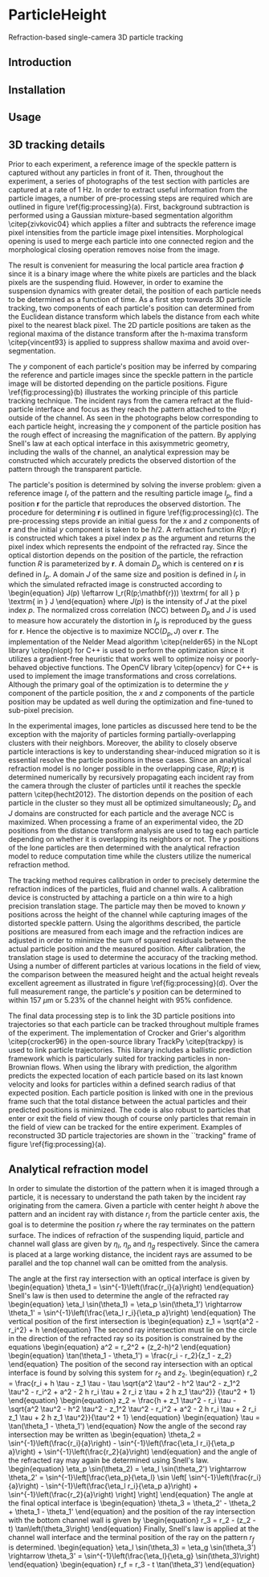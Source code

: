 # ParticleHeight
Refraction-based single-camera 3D particle tracking

## Introduction

## Installation

## Usage

## 3D tracking details

Prior to each experiment, a reference image of the speckle pattern is captured without any particles in front of it. Then, throughout the experiment, a series of photographs of the test section with particles are captured at a rate of 1 Hz. In order to extract useful information from the particle images, a number of pre-processing steps are required which are outlined in figure \ref{fig:processing}(a). First, background subtraction is performed using a Gaussian mixture-based segmentation algorithm \citep{zivkovic04} which applies a filter and subtracts the reference image pixel intensities from the particle image pixel intensities. Morphological opening is used to merge each particle into one connected region and the morphological closing operation removes noise from the image. 

The result is convenient for measuring the local particle area fraction $\phi$ since it is a binary image where the white pixels are particles and the black pixels are the suspending fluid. However, in order to examine the suspension dynamics with greater detail, the position of each particle needs to be determined as a function of time. As a first step towards 3D particle tracking, two components of each particle's position can determined from the Euclidean distance transform which labels the distance from each white pixel to the nearest black pixel. The 2D particle positions are taken as the regional maxima of the distance transform after the h-maxima transform \citep{vincent93} is applied to suppress shallow maxima and avoid over-segmentation.

The $y$ component of each particle's position may be inferred by comparing the reference and particle images since the speckle pattern in the particle image will be distorted depending on the particle positions. Figure \ref{fig:processing}(b) illustrates the working principle of this particle tracking technique. The incident rays from the camera refract at the fluid-particle interface and focus as they reach the pattern attached to the outside of the channel. As seen in the photographs below corresponding to each particle height, increasing the $y$ component of the particle position has the rough effect of increasing the magnification of the pattern. By applying Snell's law at each optical interface in this axisymmetric geometry, including the walls of the channel, an analytical expression may be constructed which accurately predicts the observed distortion of the pattern through the transparent particle.

The particle's position is determined by solving the inverse problem: given a reference image $I_r$ of the pattern and the resulting particle image $I_p$, find a position $\mathbf{r}$ for the particle that reproduces the observed distortion. The procedure for determining $\mathbf{r}$ is outlined in figure \ref{fig:processing}(c). The pre-processing steps provide an initial guess for the $x$ and $z$ components of $\mathbf{r}$ and the initial $y$ component is taken to be $h/2$. A refraction function $R(p;\mathbf{r})$ is constructed which takes a pixel index $p$ as the argument and returns the pixel index which represents the endpoint of the refracted ray. Since the optical distortion depends on the position of the particle, the refraction function $R$ is parameterized by $\mathbf{r}$. A domain $D_p$ which is centered on $\mathbf{r}$ is defined in $I_p$. A domain $J$ of the same size and position is defined in $I_r$ in which the simulated refracted image is constructed according to
\begin{equation}
    J(p) \leftarrow I_r(R(p;\mathbf{r})) \textrm{ for all } p \textrm{ in } J
\end{equation}
where $J(p)$ is the intensity of $J$ at the pixel index $p$. The normalized cross correlation (NCC) between $D_p$ and $J$ is used to measure how accurately the distortion in $I_p$ is reproduced by the guess for $\mathbf{r}$. Hence the objective is to maximize $\textrm{NCC}(D_p,J)$ over $\mathbf{r}$. The implementation of the Nelder Mead algorithm \citep{nelder65} in the NLopt library \citep{nlopt} for C++ is used to perform the optimization since it utilizes a gradient-free heuristic that works well to optimize noisy or poorly-behaved objective functions. The OpenCV library \citep{opencv} for C++ is used to implement the image transformations and cross correlations. Although the primary goal of the optimization is to determine the $y$ component of the particle position, the $x$ and $z$ components of the particle position may be updated as well during the optimization and fine-tuned to sub-pixel precision. 

In the experimental images, lone particles as discussed here tend to be the exception with the majority of particles forming partially-overlapping clusters with their neighbors. Moreover, the ability to closely observe particle interactions is key to understanding shear-induced migration so it is essential resolve the particle positions in these cases. Since an analytical refraction model is no longer possible in the overlapping case, $R(p;\mathbf{r})$ is determined numerically by recursively propagating each incident ray from the camera through the cluster of particles until it reaches the speckle pattern \citep{hecht2012}. The distortion depends on the position of each particle in the cluster so they must all be optimized simultaneously; $D_p$ and $J$ domains are constructed for each particle and the average NCC is maximized. When processing a frame of an experimental video, the 2D positions from the distance transform analysis are used to tag each particle depending on whether it is overlapping its neighbors or not. The $y$ positions of the lone particles are then determined with the analytical refraction model to reduce computation time while the clusters utilize the numerical refraction method.

The tracking method requires calibration in order to precisely determine the refraction indices of the particles, fluid and channel walls. A calibration device is constructed by attaching a particle on a thin wire to a high precision translation stage. The particle may then be moved to known $y$ positions across the height of the channel while capturing images of the distorted speckle pattern. Using the algorithms described, the particle positions are measured from each image and the refraction indices are adjusted in order to minimize the sum of squared residuals between the actual particle position and the measured position. After calibration, the translation stage is used to determine the accuracy of the tracking method. Using a number of different particles at various locations in the field of view, the comparison between the measured height and the actual height reveals excellent agreement as illustrated in figure \ref{fig:processing}(d). Over the full measurement range, the particle's $y$ position can be determined to within 157 $\mu$m or 5.23\% of the channel height with 95\% confidence.

The final data processing step is to link the 3D particle positions into trajectories so that each particle can be tracked throughout multiple frames of the experiment. The implementation of Crocker and Grier's algorithm \citep{crocker96} in the open-source library TrackPy \citep{trackpy} is used to link particle trajectories. This library includes a ballistic prediction framework which is particularly suited for tracking particles in non-Brownian flows. When using the library with prediction, the algorithm predicts the expected location of each particle based on its last known velocity and looks for particles within a defined search radius of that expected position. Each particle position is linked with one in the previous frame such that the total distance between the actual particles and their predicted positions is minimized. The code is also robust to particles that enter or exit the field of view though of course only particles that remain in the field of view can be tracked for the entire experiment. Examples of reconstructed 3D particle trajectories are shown in the ``tracking" frame of figure \ref{fig:processing}(a).

## Analytical refraction model

In order to simulate the distortion of the pattern when it is imaged through a particle, it is necessary to understand the path taken by the incident ray originating from the camera. Given a particle with center height $h$ above the pattern and an incident ray with distance $r_i$ from the particle center axis, the goal is to determine the position $r_f$ where the ray terminates on the pattern surface. The indices of refraction of the suspending liquid, particle and channel wall glass are given by $\eta_l$, $\eta_p$ and $\eta_g$ respectively. Since the camera is placed at a large working distance, the incident rays are assumed to be parallel and the top channel wall can be omitted from the analysis.

The angle at the first ray intersection with an optical interface is given by
\begin{equation}
    \theta_1 = \sin^{-1}\left(\frac{r_i}{a}\right)
\end{equation}
Snell's law is then used to determine the angle of the refracted ray
\begin{equation}
    \eta_l \sin(\theta_1) = \eta_p \sin(\theta_1') \rightarrow \theta_1' = \sin^{-1}\left(\frac{\eta_l r_i}{\eta_p a}\right)
\end{equation}
The vertical position of the first intersection is
\begin{equation}
    z_1 = \sqrt{a^2 - r_i^2} + h
\end{equation}
The second ray intersection must lie on the circle in the direction of the refracted ray so its position is constrained by the equations
\begin{equation}
a^2 = r_2^2 + (z_2-h)^2
\end{equation}
\begin{equation}
    \tan(\theta_1 - \theta_1') = \frac{r_i - r_2}{z_1 - z_2}
\end{equation}
The position of the second ray intersection with an optical interface is found by solving this system for $r_2$ and $z_2$.
\begin{equation}
    r_2 = \frac{r_i + h \tau - z_1 \tau - \tau \sqrt{a^2 \tau^2 - h^2 \tau^2 - z_1^2 \tau^2 - r_i^2 + a^2 - 2 h r_i \tau + 2 r_i z \tau + 2 h z_1 \tau^2}} {\tau^2 + 1}
\end{equation}
\begin{equation}
    z_2 = \frac{h + z_1 \tau^2 - r_i \tau - \sqrt{a^2 \tau^2 - h^2 \tau^2 - z_1^2 \tau^2 - r_i^2 + a^2 - 2 h r_i \tau + 2 r_i z_1 \tau + 2 h z_1 \tau^2}}{\tau^2 + 1}
\end{equation}
\begin{equation}
    \tau = \tan(\theta_1 - \theta_1')
\end{equation}
Now the angle of the second ray intersection may be written as
\begin{equation}
    \theta_2 = \sin^{-1}\left(\frac{r_i}{a}\right) - \sin^{-1}\left(\frac{\eta_l r_i}{\eta_p a}\right) + \sin^{-1}\left(\frac{r_2}{a}\right)
\end{equation}
and the angle of the refracted ray may again be determined using Snell's law.
\begin{equation}
    \eta_p \sin(\theta_2) = \eta_l \sin(\theta_2') \rightarrow \theta_2' = \sin^{-1}\left[\frac{\eta_p}{\eta_l} \sin \left[ \sin^{-1}\left(\frac{r_i}{a}\right) - \sin^{-1}\left(\frac{\eta_l r_i}{\eta_p a}\right) + \sin^{-1}\left(\frac{r_2}{a}\right) \right] \right]
\end{equation}
The angle at the final optical interface is 
\begin{equation}
    \theta_3 = \theta_2' - \theta_2 + \theta_1 - \theta_1'
\end{equation}
and the position of the ray intersection with the bottom channel wall is given by
\begin{equation}
    r_3 = r_2 - (z_2 - t) \tan\left(\theta_3\right)
\end{equation}
Finally, Snell's law is applied at the channel wall interface and the terminal position of the ray on the pattern $r_f$ is determined.
\begin{equation}
    \eta_l \sin(\theta_3) = \eta_g \sin(\theta_3') \rightarrow \theta_3' = \sin^{-1}\left(\frac{\eta_l}{\eta_g} \sin(\theta_3)\right)
\end{equation}
\begin{equation}
    r_f = r_3 - t \tan(\theta_3')
\end{equation}
